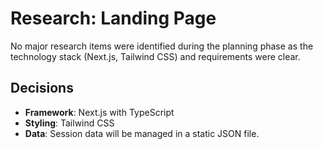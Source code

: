 # Research: Landing Page

No major research items were identified during the planning phase as the technology stack (Next.js, Tailwind CSS) and requirements were clear.

## Decisions

- **Framework**: Next.js with TypeScript
- **Styling**: Tailwind CSS
- **Data**: Session data will be managed in a static JSON file.